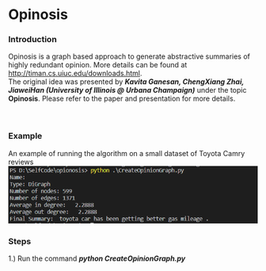 # Opinosis
### Introduction
Opinosis is a graph based approach to generate abstractive summaries of highly redundant opinion. More details can be found at http://timan.cs.uiuc.edu/downloads.html. <br />
The original idea was presented by ***Kavita Ganesan, ChengXiang Zhai, JiaweiHan (University of Illinois @ Urbana Champaign)*** under the topic **Opinosis**. Please refer to the paper and presentation for more details. <br />
<br />
<br />

### Example
An example of running the algorithm on a small dataset of Toyota Camry reviews <br />
![Summary](./ToyotaSummary.PNG)

### Steps
1.) Run the command ***python CreateOpinionGraph.py***
